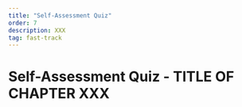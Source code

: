 ```yaml
---
title: "Self-Assessment Quiz"
order: 7
description: XXX
tag: fast-track
---
```


# Self-Assessment Quiz - TITLE OF CHAPTER XXX

##
